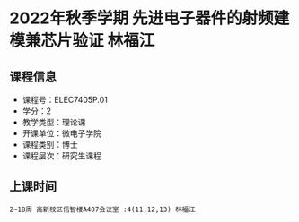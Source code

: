# 2022年秋季学期 先进电子器件的射频建模兼芯片验证 林福江






## 课程信息

- 课程号：ELEC7405P.01
- 学分：2
- 教学类型：理论课
- 开课单位：微电子学院
- 课程类别：博士
- 课程层次：研究生课程

## 上课时间

```
2~18周 高新校区信智楼A407会议室 :4(11,12,13) 林福江
```

